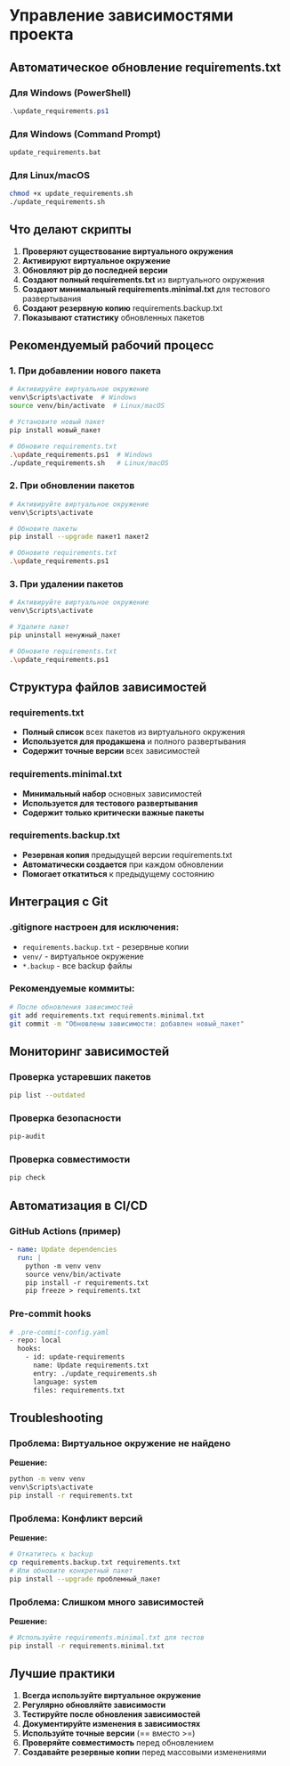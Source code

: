 # Управление зависимостями проекта

## Автоматическое обновление requirements.txt

### Для Windows (PowerShell)
```powershell
.\update_requirements.ps1
```

### Для Windows (Command Prompt)
```cmd
update_requirements.bat
```

### Для Linux/macOS
```bash
chmod +x update_requirements.sh
./update_requirements.sh
```

## Что делают скрипты

1. **Проверяют существование виртуального окружения**
2. **Активируют виртуальное окружение**
3. **Обновляют pip до последней версии**
4. **Создают полный requirements.txt** из виртуального окружения
5. **Создают минимальный requirements.minimal.txt** для тестового развертывания
6. **Создают резервную копию** requirements.backup.txt
7. **Показывают статистику** обновленных пакетов

## Рекомендуемый рабочий процесс

### 1. При добавлении нового пакета
```bash
# Активируйте виртуальное окружение
venv\Scripts\activate  # Windows
source venv/bin/activate  # Linux/macOS

# Установите новый пакет
pip install новый_пакет

# Обновите requirements.txt
.\update_requirements.ps1  # Windows
./update_requirements.sh   # Linux/macOS
```

### 2. При обновлении пакетов
```bash
# Активируйте виртуальное окружение
venv\Scripts\activate

# Обновите пакеты
pip install --upgrade пакет1 пакет2

# Обновите requirements.txt
.\update_requirements.ps1
```

### 3. При удалении пакетов
```bash
# Активируйте виртуальное окружение
venv\Scripts\activate

# Удалите пакет
pip uninstall ненужный_пакет

# Обновите requirements.txt
.\update_requirements.ps1
```

## Структура файлов зависимостей

### requirements.txt
- **Полный список** всех пакетов из виртуального окружения
- **Используется для продакшена** и полного развертывания
- **Содержит точные версии** всех зависимостей

### requirements.minimal.txt
- **Минимальный набор** основных зависимостей
- **Используется для тестового развертывания**
- **Содержит только критически важные пакеты**

### requirements.backup.txt
- **Резервная копия** предыдущей версии requirements.txt
- **Автоматически создается** при каждом обновлении
- **Помогает откатиться** к предыдущему состоянию

## Интеграция с Git

### .gitignore настроен для исключения:
- `requirements.backup.txt` - резервные копии
- `venv/` - виртуальное окружение
- `*.backup` - все backup файлы

### Рекомендуемые коммиты:
```bash
# После обновления зависимостей
git add requirements.txt requirements.minimal.txt
git commit -m "Обновлены зависимости: добавлен новый_пакет"
```

## Мониторинг зависимостей

### Проверка устаревших пакетов
```bash
pip list --outdated
```

### Проверка безопасности
```bash
pip-audit
```

### Проверка совместимости
```bash
pip check
```

## Автоматизация в CI/CD

### GitHub Actions (пример)
```yaml
- name: Update dependencies
  run: |
    python -m venv venv
    source venv/bin/activate
    pip install -r requirements.txt
    pip freeze > requirements.txt
```

### Pre-commit hooks
```bash
# .pre-commit-config.yaml
- repo: local
  hooks:
    - id: update-requirements
      name: Update requirements.txt
      entry: ./update_requirements.sh
      language: system
      files: requirements.txt
```

## Troubleshooting

### Проблема: Виртуальное окружение не найдено
**Решение:**
```bash
python -m venv venv
venv\Scripts\activate
pip install -r requirements.txt
```

### Проблема: Конфликт версий
**Решение:**
```bash
# Откатитесь к backup
cp requirements.backup.txt requirements.txt
# Или обновите конкретный пакет
pip install --upgrade проблемный_пакет
```

### Проблема: Слишком много зависимостей
**Решение:**
```bash
# Используйте requirements.minimal.txt для тестов
pip install -r requirements.minimal.txt
```

## Лучшие практики

1. **Всегда используйте виртуальное окружение**
2. **Регулярно обновляйте зависимости**
3. **Тестируйте после обновления зависимостей**
4. **Документируйте изменения в зависимостях**
5. **Используйте точные версии** (== вместо >=)
6. **Проверяйте совместимость** перед обновлением
7. **Создавайте резервные копии** перед массовыми изменениями 